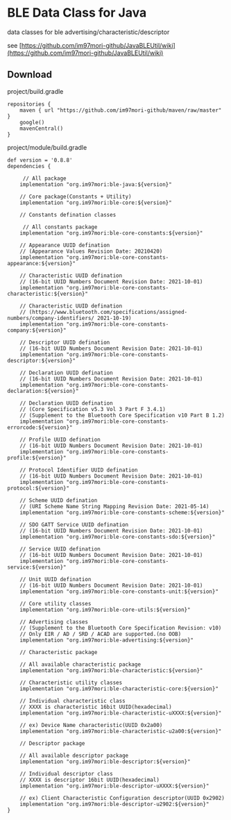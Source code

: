 # BLE Data Class for Java
data classes for ble advertising/characteristic/descriptor

see [https://github.com/im97mori-github/JavaBLEUtil/wiki](https://github.com/im97mori-github/JavaBLEUtil/wiki)

## Download
project/build.gradle

    repositories {
        maven { url "https://github.com/im97mori-github/maven/raw/master" }
        google()
        mavenCentral()
    }

project/module/build.gradle

    def version = '0.8.8' 
    dependencies {
        
	     // All package
        implementation "org.im97mori:ble-java:${version}"
        
        // Core package(Constants + Utility)
        implementation "org.im97mori:ble-core:${version}"
        
        // Constants defination classes
        
	     // All constants package
        implementation "org.im97mori:ble-core-constants:${version}"
        
        // Appearance UUID defination
        // (Appearance Values Revision Date: 2021­04­20)
        implementation "org.im97mori:ble-core-constants-appearance:${version}"
        
        // Characteristic UUID defination
        // (16-bit UUID Numbers Document Revision Date: 2021-10-01)
        implementation "org.im97mori:ble-core-constants-characteristic:${version}"
        
        // Characteristic UUID defination
        // (https://www.bluetooth.com/specifications/assigned-numbers/company-identifiers/ 2021-10-19)
        implementation "org.im97mori:ble-core-constants-company:${version}"
        
        // Descriptor UUID defination
        // (16-bit UUID Numbers Document Revision Date: 2021-10-01)
        implementation "org.im97mori:ble-core-constants-descriptor:${version}"
        
        // Declaration UUID defination
        // (16-bit UUID Numbers Document Revision Date: 2021-10-01)
        implementation "org.im97mori:ble-core-constants-declaration:${version}"
        
        // Declaration UUID defination
        // (Core Specification v5.3 Vol 3 Part F 3.4.1)
        // (Supplement to the Bluetooth Core Specification v10 Part B 1.2)
        implementation "org.im97mori:ble-core-constants-errorcode:${version}"
        
        // Profile UUID defination
        // (16-bit UUID Numbers Document Revision Date: 2021-10-01)
        implementation "org.im97mori:ble-core-constants-profile:${version}"
        
        // Protocol Identifier UUID defination
        // (16-bit UUID Numbers Document Revision Date: 2021-10-01)
        implementation "org.im97mori:ble-core-constants-protocol:${version}"
        
        // Scheme UUID defination
        // (URI Scheme Name String Mapping Revision Date: 2021-05-14)
        implementation "org.im97mori:ble-core-constants-scheme:${version}"
        
        // SDO GATT Service UUID defination
        // (16-bit UUID Numbers Document Revision Date: 2021-10-01)
        implementation "org.im97mori:ble-core-constants-sdo:${version}"
        
        // Service UUID defination
        // (16-bit UUID Numbers Document Revision Date: 2021-10-01)
        implementation "org.im97mori:ble-core-constants-service:${version}"
        
        // Unit UUID defination
        // (16-bit UUID Numbers Document Revision Date: 2021-10-01)
        implementation "org.im97mori:ble-core-constants-unit:${version}"
        
        // Core utility classes
        implementation "org.im97mori:ble-core-utils:${version}"
        
        // Advertising classes
        // (Supplement to the Bluetooth Core Specification Revision: v10)
        // Only EIR / AD / SRD / ACAD are supported.(no OOB)
        implementation "org.im97mori:ble-advertising:${version}"
        
        // Characteristic package
        
        // All available characteristic package
        implementation "org.im97mori:ble-characteristic:${version}"
        
        // Characteristic utility classes
        implementation "org.im97mori:ble-characteristic-core:${version}"
        
        // Individual characteristic class
        // XXXX is characteristic 16bit UUID(hexadecimal)
        implementation "org.im97mori:ble-characteristic-uXXXX:${version}"
        
        // ex) Device Name characteristic(UUID 0x2a00)
        implementation "org.im97mori:ble-characteristic-u2a00:${version}"
        
        // Descriptor package
        
        // All available descriptor package
        implementation "org.im97mori:ble-descriptor:${version}"
        
        // Individual descriptor class
        // XXXX is descriptor 16bit UUID(hexadecimal)
        implementation "org.im97mori:ble-descriptor-uXXXX:${version}"
        
        // ex) Client Characteristic Configuration descriptor(UUID 0x2902)
        implementation "org.im97mori:ble-descriptor-u2902:${version}"
    }

